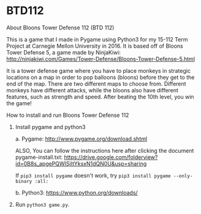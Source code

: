 # BTD112
About Bloons Tower Defense 112 (BTD 112)

This is a game that I made in Pygame using Python3 for my 15-112 Term Project at 
Carnegie Mellon University in 2016. It is based off of Bloons Tower Defense 5, a game
made by NinjaKiwi: http://ninjakiwi.com/Games/Tower-Defense/Bloons-Tower-Defense-5.html

It is a tower defense game where you have to place monkeys in strategic locations
on a map in order to pop balloons (bloons) before they get to the end of the map.
There are two different maps to choose from. Different monkeys have different 
attacks, while the bloons also have different features, such as strength and speed.
After beating the 10th level, you win the game!

How to install and run Bloons Tower Defense 112

1. Install pygame and python3

    a. Pygame: http://www.pygame.org/download.shtml

    ALSO, You can follow the instructions here after clicking the document
    pygame-install.txt: https://drive.google.com/folderview?id=0B8s_apgePQWISjItYksxN1dQN0U&usp=sharing

    If `pip3 install pygame` doesn't work, try `pip3 install pygame --only-binary :all:`

    b. Python3: https://www.python.org/downloads/

2. Run `python3 game.py`.

